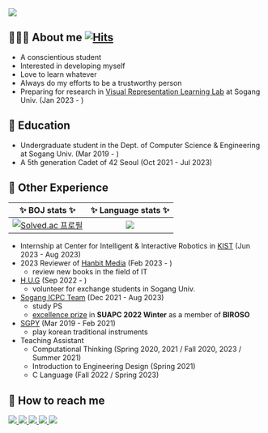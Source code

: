 <img src="https://capsule-render.vercel.app/api?type=waving&color=40dfbf&height=100&text=Hi,%20I'm%20Yejin%20Kim%20🍀&animation=&fontColor=008080&fontSize=30" />

## 👩🏻‍💻 About me [![Hits](https://hits.seeyoufarm.com/api/count/incr/badge.svg?url=https%3A%2F%2Fgithub.com%2Fkyj93790)](https://hits.seeyoufarm.com)
- A conscientious student
- Interested in developing myself
- Love to learn whatever
- Always do my efforts to be a trustworthy person
- Preparing for research in [Visual Representation Learning Lab](https://sites.google.com/site/junsukchoe/) at Sogang Univ. (Jan 2023 - )

## 🏫 Education
- Undergraduate student in the Dept. of Computer Science & Engineering at Sogang Univ. (Mar 2019 - )
- A 5th generation Cadet of 42 Seoul (Oct 2021 - Jul 2023)

## 📎 Other Experience
| ✨ **BOJ stats** ✨  | ✨ **Language stats** ✨|
| :-: |:-:|
|  [![Solved.ac 프로필](http://mazassumnida.wtf/api/v2/generate_badge?boj=kyj93790)](https://solved.ac/kyj93790) | <img src="https://github-readme-stats.vercel.app/api/top-langs/?username=kyj93790&layout=compact&bg_color=180,000000,&title_color=000000&text_color=000000"> |
- Internship at Center for Intelligent & Interactive Robotics in [KIST](https://www.kist.re.kr/ko/index.do) (Jun 2023 - Aug 2023)
- 2023 Reviewer of [Hanbit Media](https://www.hanbit.co.kr/media/) (Feb 2023 - )
  - review new books in the field of IT
- [H.U.G](https://www.instagram.com/soganghug_official/) (Sep 2022 - )
  - volunteer for exchange students in Sogang Univ.
- [Sogang ICPC Team](https://icpc.team/) (Dec 2021 - Aug 2023)
  - study PS
  - [excellence prize](https://icpc-sinchon.io/suapc) in **SUAPC 2022 Winter** as a member of **BIROSO**
- [SGPY](https://www.instagram.com/sogangpy/) (Mar 2019 - Feb 2021)
  - play korean traditional instruments
- Teaching Assistant
  - Computational Thinking (Spring 2020, 2021 / Fall 2020, 2023 / Summer 2021)
  - Introduction to Engineering Design (Spring 2021)
  - C Language (Fall 2022 / Spring 2023)

## 📧 How to reach me
<div style="text-align: left;">
  <a href=mailto:yejin.c.kim@gmail.com> <img src="https://img.shields.io/badge/Gmail-EA4335?style=for-the-badge&logo=Gmail&logoColor=white&link="> </a>
  <a href="https://www.linkedin.com/in/yejin-kim-912458268/"> <img src="https://img.shields.io/badge/LinkedIn-0A66C2?style=for-the-badge&logo=LinkedIn&logoColor=white&link="> </a>
  <a href="https://calendar.google.com/calendar/u/0/embed?height=600&wkst=1&bgcolor=%23ffffff&ctz=Asia/Seoul&showPrint=0&title&mode=WEEK&src=eWVqaW4uYy5raW1AZ21haWwuY29t&src=YWFlMDJiYWJiNzY4ZTUzYTk3ODA3MjYyNTFlMjY1Y2U4ZmE4MjczZTFiMWExNmQwOTkxMjE5ZDY3MGVhY2Q1NUBncm91cC5jYWxlbmRhci5nb29nbGUuY29t&src=ZDFmYWFkMWJhM2U3YTU2MTY3ZGRiODFmMGE1YTExOGYwMzg1ZTVmMzNlODEyZTJlNDJlZjYwYTU4MTdjOTRiMkBncm91cC5jYWxlbmRhci5nb29nbGUuY29t&src=NGQ4NTUyMjczNmQwODQ1MzhhODllZWQ3ZWM1ZWM3NGIxODI0NWE4YmE4YzRlMTY0OGRkMTZkMzE2NzU4YzA2N0Bncm91cC5jYWxlbmRhci5nb29nbGUuY29t&src=ZTg4NGMzNTJmZmMzNmRhYjdjYWFmNDZhYWEyN2M3N2JiZGRiOWU1YmE1NTExOTMwNWVmOTkyN2FiOWEyNzY0OUBncm91cC5jYWxlbmRhci5nb29nbGUuY29t&src=a28uc291dGhfa29yZWEjaG9saWRheUBncm91cC52LmNhbGVuZGFyLmdvb2dsZS5jb20&src=YWRkcmVzc2Jvb2sjY29udGFjdHNAZ3JvdXAudi5jYWxlbmRhci5nb29nbGUuY29t&color=%23039BE5&color=%23039BE5&color=%23039BE5&color=%23039BE5&color=%23039BE5&color=%230B8043&color=%2333B679)+%5B!%5BHits%5D(https://hits.seeyoufarm.com/api/count/incr/badge.svg?url%3Dhttps://github.com/kyj93790"> <img src="https://img.shields.io/badge/Google Calendar-4285F4?style=for-the-badge&logo=Google Calendar&logoColor=white&link="> </a>
  <a href="https://velog.io/@kyj93790"> <img src="https://img.shields.io/badge/Velog-20C997?style=for-the-badge&logo=Velog&logoColor=white&link="> </a>
  <a href="https://www.instagram.com/yejinnny/"> <img src="https://img.shields.io/badge/Instagram-E4405F?style=for-the-badge&logo=Instagram&logoColor=white&link="> </a>
</div> <br>
